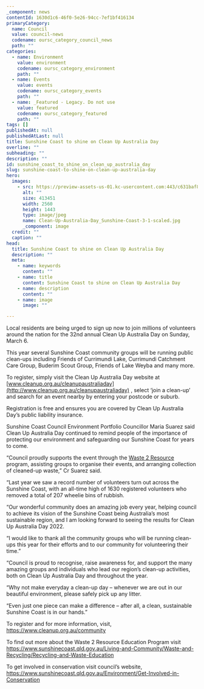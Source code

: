 ```yaml
---
_component: news
contentId: 1630d1c6-46f0-5e26-94cc-7ef1bf416134
primaryCategory:
  name: Council
  value: council-news
  codename: oursc_category_council_news
  path: ""
categories:
  - name: Environment
    value: environment
    codename: oursc_category_environment
    path: ""
  - name: Events
    value: events
    codename: oursc_category_events
    path: ""
  - name: _Featured - Legacy. Do not use
    value: featured
    codename: oursc_category_featured
    path: ""
tags: []
publishedAt: null
publishedAtLast: null
title: Sunshine Coast to shine on Clean Up Australia Day
overline: ""
subheading: ""
description: ""
id: sunshine_coast_to_shine_on_clean_up_australia_day
slug: sunshine-coast-to-shine-on-clean-up-australia-day
hero:
  images:
    - src: https://preview-assets-us-01.kc-usercontent.com:443/c631baf8-1b46-001f-580c-d0001b68b4a8/684d6837-0092-4542-9c0a-9f8e708d1a52/Clean-Up-Australia-Day_Sunshine-Coast-3-1-scaled.jpg
      alt: ""
      size: 413451
      width: 2560
      height: 1443
      type: image/jpeg
      name: Clean-Up-Australia-Day_Sunshine-Coast-3-1-scaled.jpg
      _component: image
  credit: ""
  caption: ""
head:
  title: Sunshine Coast to shine on Clean Up Australia Day
  description: ""
  meta:
    - name: keywords
      content: ""
    - name: title
      content: Sunshine Coast to shine on Clean Up Australia Day
    - name: description
      content: ""
    - name: image
      image: ""

---
```

Local residents are being urged to sign up now to join millions of volunteers around the nation for the 32nd annual Clean Up Australia Day on Sunday, March 6.

This year several Sunshine Coast community groups will be running public clean-ups including Friends of Currimundi Lake, Currimundi Catchment Care Group, Buderim Scout Group, Friends of Lake Weyba and many more.

To register, simply visit the Clean Up Australia Day website at [www.cleanup.org.au/cleanupaustraliaday](http://www.cleanup.org.au/cleanupaustraliaday)
&#x20;, select ‘join a clean-up’ and search for an event nearby by entering your postcode or suburb.

Registration is free and ensures you are covered by Clean Up Australia Day’s public liability insurance.

Sunshine Coast Council Environment Portfolio Councillor Maria Suarez said Clean Up Australia Day continued to remind people of the importance of protecting our environment and safeguarding our Sunshine Coast for years to come.

“Council proudly supports the event through the [Waste 2 Resource](https://www.sunshinecoast.qld.gov.au/Living-and-Community/Waste-and-Recycling/Recycling-and-Waste-Education/Recycling-Education-Programs)
&#x20;program, assisting groups to organise their events, and arranging collection of cleaned-up waste,” Cr Suarez said.

“Last year we saw a record number of volunteers turn out across the Sunshine Coast, with an all-time high of 1630 registered volunteers who removed a total of 207 wheelie bins of rubbish.

“Our wonderful community does an amazing job every year, helping council to achieve its vision of the Sunshine Coast being Australia’s most sustainable region, and I am looking forward to seeing the results for Clean Up Australia Day 2022.

“I would like to thank all the community groups who will be running clean-ups this year for their efforts and to our community for volunteering their time.”

“Council is proud to recognise, raise awareness for, and support the many amazing groups and individuals who lead our region’s clean-up activities, both on Clean Up Australia Day and throughout the year.

“Why not make everyday a clean-up day – whenever we are out in our beautiful environment, please safely pick up any litter.

“Even just one piece can make a difference – after all, a clean, sustainable Sunshine Coast is in our hands.”

To register and for more information, visit, <https://www.cleanup.org.au/community>


To find out more about the Waste 2 Resource Education Program visit <https://www.sunshinecoast.qld.gov.au/Living-and-Community/Waste-and-Recycling/Recycling-and-Waste-Education>


To get involved in conservation visit council’s website, <https://www.sunshinecoast.qld.gov.au/Environment/Get-Involved-in-Conservation>
